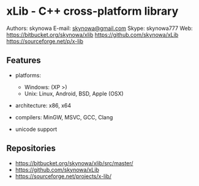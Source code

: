 # xLib - C++ cross-platform library

Authors: skynowa
E-mail:  skynowa@gmail.com
Skype:   skynowa777
Web:     https://bitbucket.org/skynowa/xlib
         https://github.com/skynowa/xLib
         https://sourceforge.net/p/x-lib

## Features

- platforms:

  - Windows: (XP >)
  - Unix: Linux, Android, BSD, Apple (OSX)

- architecture: x86, x64
- compilers: MinGW, MSVC, GCC, Clang
- unicode support

## Repositories

- https://bitbucket.org/skynowa/xlib/src/master/
- https://github.com/skynowa/xLib
- https://sourceforge.net/projects/x-lib/
